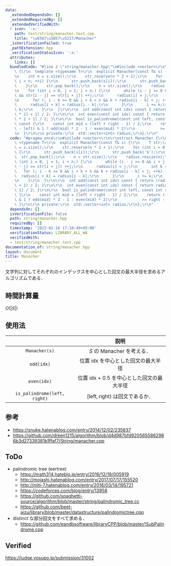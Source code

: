```yaml
---
data:
  _extendedDependsOn: []
  _extendedRequiredBy: []
  _extendedVerifiedWith:
  - icon: ':x:'
    path: test/string/manacher.test.cpp
    title: "\u6587\u5B57\u5217/Manacher"
  _isVerificationFailed: true
  _pathExtension: hpp
  _verificationStatusIcon: ':x:'
  attributes:
    links: []
  bundledCode: "#line 2 \"string/manacher.hpp\"\n#include <vector>\r\n\r\nstruct Manacher\
    \ {\r\n  template <typename T>\r\n  explicit Manacher(const T& s) {\r\n    T str;\r\
    \n    int n = s.size();\r\n    str.reserve(n * 2 + 1);\r\n    for (int i = 0;\
    \ i < n; ++i) {\r\n      str.push_back(s[i]);\r\n      str.push_back('$');\r\n\
    \    }\r\n    str.pop_back();\r\n    n = str.size();\r\n    radius.resize(n);\r\
    \n    for (int i = 0, j = 1; i < n;) {\r\n      while (i - j >= 0 && i + j < n\
    \ && str[i - j] == str[i + j]) ++j;\r\n      radius[i] = j;\r\n      int k = 1;\r\
    \n      for (; i - k >= 0 && i + k < n && k + radius[i - k] < j; ++k) {\r\n  \
    \      radius[i + k] = radius[i - k];\r\n      }\r\n      i += k;\r\n      j -=\
    \ k;\r\n    }\r\n  }\r\n\r\n  int odd(const int idx) const { return (radius[idx\
    \ * 2] + 1) / 2; }\r\n\r\n  int even(const int idx) const { return radius[idx\
    \ * 2 + 1] / 2; }\r\n\r\n  bool is_palindrome(const int left, const int right)\
    \ const {\r\n    const int mid = (left + right - 1) / 2;\r\n    return ((right\
    \ - left) & 1 ? odd(mid) * 2 - 1 : even(mid) * 2)\r\n           >= right - left;\r\
    \n  }\r\n\r\n private:\r\n  std::vector<int> radius;\r\n};\r\n"
  code: "#pragma once\r\n#include <vector>\r\n\r\nstruct Manacher {\r\n  template\
    \ <typename T>\r\n  explicit Manacher(const T& s) {\r\n    T str;\r\n    int n\
    \ = s.size();\r\n    str.reserve(n * 2 + 1);\r\n    for (int i = 0; i < n; ++i)\
    \ {\r\n      str.push_back(s[i]);\r\n      str.push_back('$');\r\n    }\r\n  \
    \  str.pop_back();\r\n    n = str.size();\r\n    radius.resize(n);\r\n    for\
    \ (int i = 0, j = 1; i < n;) {\r\n      while (i - j >= 0 && i + j < n && str[i\
    \ - j] == str[i + j]) ++j;\r\n      radius[i] = j;\r\n      int k = 1;\r\n   \
    \   for (; i - k >= 0 && i + k < n && k + radius[i - k] < j; ++k) {\r\n      \
    \  radius[i + k] = radius[i - k];\r\n      }\r\n      i += k;\r\n      j -= k;\r\
    \n    }\r\n  }\r\n\r\n  int odd(const int idx) const { return (radius[idx * 2]\
    \ + 1) / 2; }\r\n\r\n  int even(const int idx) const { return radius[idx * 2 +\
    \ 1] / 2; }\r\n\r\n  bool is_palindrome(const int left, const int right) const\
    \ {\r\n    const int mid = (left + right - 1) / 2;\r\n    return ((right - left)\
    \ & 1 ? odd(mid) * 2 - 1 : even(mid) * 2)\r\n           >= right - left;\r\n \
    \ }\r\n\r\n private:\r\n  std::vector<int> radius;\r\n};\r\n"
  dependsOn: []
  isVerificationFile: false
  path: string/manacher.hpp
  requiredBy: []
  timestamp: '2022-02-16 17:10:40+09:00'
  verificationStatus: LIBRARY_ALL_WA
  verifiedWith:
  - test/string/manacher.test.cpp
documentation_of: string/manacher.hpp
layout: document
title: Manacher
---
```


文字列に対してそれぞれのインデックスを中心とした回文の最大半径を求めるアルゴリズムである．


## 時間計算量

$O(\lvert S \rvert)$


## 使用法

||説明|
|:--:|:--:|
|`Manacher(s)`|$S$ の Manacher を考える．|
|`odd(idx)`|位置 $\mathrm{idx}$ を中心とした回文の最大半径|
|`even(idx)`|位置 $\mathrm{idx} + 0.5$ を中心とした回文の最大半径|
|`is_palindrome(left, right)`|$\lbrack \mathrm{left}, \mathrm{right})$ は回文であるか．|


## 参考

- https://snuke.hatenablog.com/entry/2014/12/02/235837
- https://github.com/drken1215/algorithm/blob/d4d987bfd9205655862986b3d27339381b1ffaf7/String/manacher.cpp


## ToDo

- palindromic tree (eertree)
  - https://math314.hateblo.jp/entry/2016/12/19/005919
  - http://mojashi.hatenablog.com/entry/2017/07/17/155520
  - http://miti-7.hatenablog.com/entry/2016/03/14/195721
  - https://codeforces.com/blog/entry/13958
  - https://github.com/spaghetti-source/algorithm/blob/master/string/palindromic_tree.cc
  - https://github.com/beet-aizu/library/blob/master/datastructure/palindromictree.cpp
- distinct な部分回文をすべて求める．
  - https://github.com/eandbsoftware/libraryCPP/blob/master/!SubPalindrome.cpp


## Verified

https://judge.yosupo.jp/submission/31002
